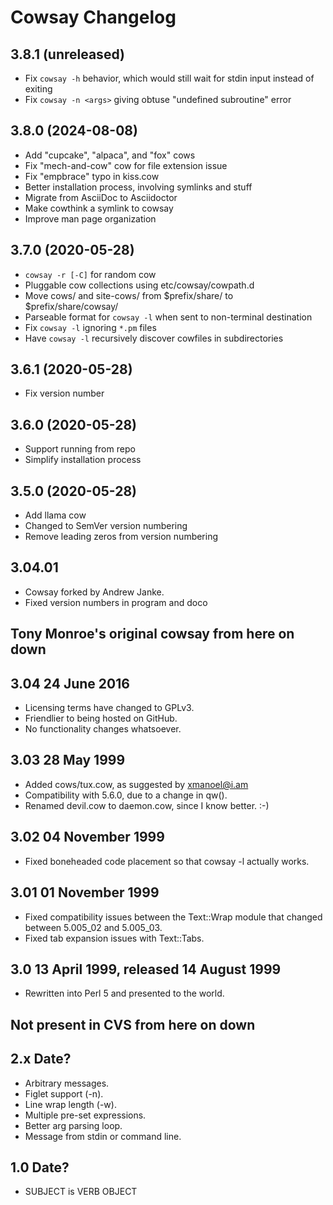 Cowsay Changelog
================

## 3.8.1 (unreleased)

- Fix `cowsay -h` behavior, which would still wait for stdin input instead of exiting
- Fix `cowsay -n <args>` giving obtuse "undefined subroutine" error

## 3.8.0 (2024-08-08)

- Add "cupcake", "alpaca", and "fox" cows
- Fix "mech-and-cow" cow for file extension issue
- Fix "empbrace" typo in kiss.cow
- Better installation process, involving symlinks and stuff
- Migrate from AsciiDoc to Asciidoctor
- Make cowthink a symlink to cowsay
- Improve man page organization

## 3.7.0 (2020-05-28)

- `cowsay -r [-C]` for random cow
- Pluggable cow collections using etc/cowsay/cowpath.d
- Move cows/ and site-cows/ from $prefix/share/ to $prefix/share/cowsay/
- Parseable format for `cowsay -l` when sent to non-terminal destination
- Fix `cowsay -l` ignoring `*.pm` files
- Have `cowsay -l` recursively discover cowfiles in subdirectories

## 3.6.1 (2020-05-28)

- Fix version number

## 3.6.0 (2020-05-28)

- Support running from repo
- Simplify installation process

## 3.5.0 (2020-05-28)

- Add llama cow
- Changed to SemVer version numbering
- Remove leading zeros from version numbering

## 3.04.01

- Cowsay forked by Andrew Janke.
- Fixed version numbers in program and doco

## Tony Monroe's original cowsay from here on down

## 3.04 24 June 2016

- Licensing terms have changed to GPLv3.
- Friendlier to being hosted on GitHub.
- No functionality changes whatsoever.

## 3.03 28 May 1999

- Added cows/tux.cow, as suggested by xmanoel@i.am
- Compatibility with 5.6.0, due to a change in qw().
- Renamed devil.cow to daemon.cow, since I know better. :-)

## 3.02 04 November 1999

- Fixed boneheaded code placement so that cowsay -l actually works.

## 3.01 01 November 1999

- Fixed compatibility issues between the Text::Wrap module that changed between 5.005_02 and 5.005_03.
- Fixed tab expansion issues with Text::Tabs.

## 3.0 13 April 1999, released 14 August 1999

- Rewritten into Perl 5 and presented to the world.

## Not present in CVS from here on down

## 2.x Date?

- Arbitrary messages. 
- Figlet support (-n). 
- Line wrap length (-w). 
- Multiple pre-set expressions.
- Better arg parsing loop.
- Message from stdin or command line.

## 1.0 Date?

- SUBJECT is VERB OBJECT
